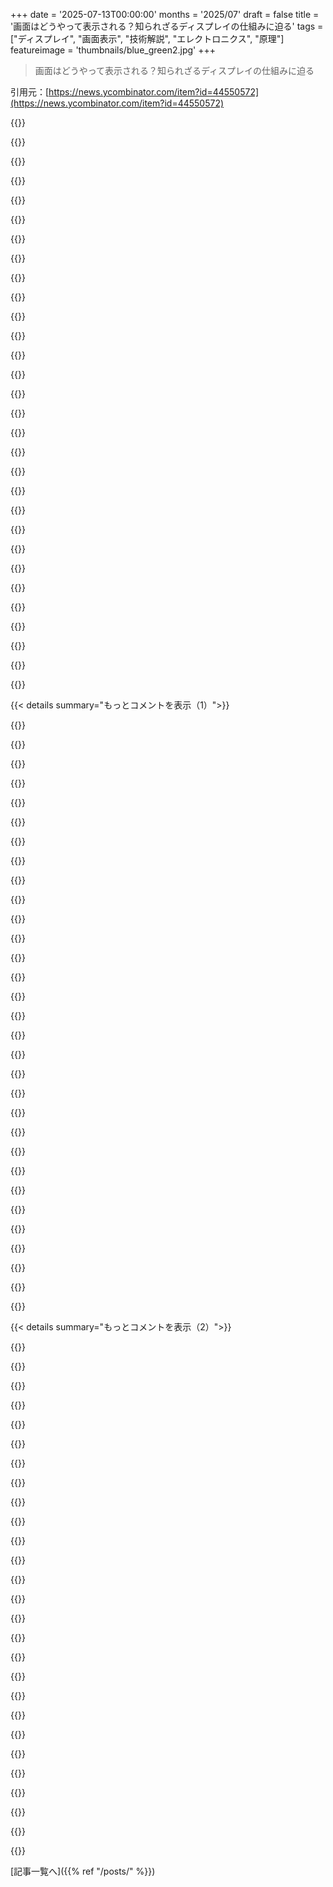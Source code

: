 +++
date = '2025-07-13T00:00:00'
months = '2025/07'
draft = false
title = '画面はどうやって表示される？知られざるディスプレイの仕組みに迫る'
tags = ["ディスプレイ", "画面表示", "技術解説", "エレクトロニクス", "原理"]
featureimage = 'thumbnails/blue_green2.jpg'
+++

> 画面はどうやって表示される？知られざるディスプレイの仕組みに迫る

引用元：[https://news.ycombinator.com/item?id=44550572](https://news.ycombinator.com/item?id=44550572)




{{<matomeQuote body="記事の「現代のディスプレイはラインごとじゃなくて全ピクセル同時点灯」って部分は間違いだね。LCDもOLEDも、実際はまだ上から下にラインごとにリフレッシュされてるよ。スマホのスローモーション撮影で確認できるから試してみて。" userName="perching_aix" createdAt="2025/07/13 23:46:45" color="#ff5c5c">}}




{{<matomeQuote body="記事がIPSやVAに触れたのはよかったけど、LCDもOLEDも結局ラインごとにリフレッシュしてるんだよな。OLEDの円偏光板やモバイルに多いPentileサブピクセル、タンデムOLEDに触れてないのが残念だったな。" userName="kurthr" createdAt="2025/07/14 00:14:56" color="#38d3d3">}}




{{<matomeQuote body="ちょっと話がズレるけど、俺の感光性メガネ、暗くなると円偏光になるって気づいたんだ。他の偏光サングラスとは反応しなかったのに、円偏光のIPSスマホ画面が、明るいとこでメガネかけると真っ黒になるからびっくりしたよ。" userName="taneq" createdAt="2025/07/14 09:48:00" color="#38d3d3">}}




{{<matomeQuote body="記事にはいくつか物足りない点があったな。CRTのモノクロはサブピクセルじゃなくて均一な蛍光体だったと思うよ。蛍光体の残光時間とか、LCDの多層LCD、OLEDのサブピクセル、量子ドットのQDELや欠点にも触れてほしかったな。駆動回路とか、OLEDがもっと高速じゃない理由とかも知りたかったし、全体的に期待したほど深くなかったよ。" userName="perching_aix" createdAt="2025/07/14 00:30:29" color="#38d3d3">}}




{{<matomeQuote body="モノクロCRTが均一な蛍光体っていう話で思い出したけど、Asteroidsの本物はエミュレーターじゃ再現できないんだよ。ベクトルCRTはレーザーみたいにシャープな線で、輝度も細かく制御できたから、船の弾とかが超明るく光って見えたんだ。俺は本物をプレイできてよかったけど、これからの人はそのチャンスがないかもね。" userName="bitwize" createdAt="2025/07/14 00:37:19" color="#ff5733">}}




{{<matomeQuote body="初めて本物のベクトルCRTのAsteroidsをプレイしたときは衝撃だったな。ラスタリングがなくて、あの信じられない明るさ！昔持ってた白黒CRTも、カラーCRTより写真っぽく見えて魅力的だったんだ。結局、Asteroidsのキャビネットを家に置くのは無理だと思ったよ。" userName="peatmoss" createdAt="2025/07/14 02:28:16" color="">}}




{{<matomeQuote body="白黒CRTの画質が良いって話だけど、ドットピッチの問題を解決するためにTektronixがフィールドシーケンシャルカラーCRTを開発したんだ。これは白黒CRTの前に液晶カラーフィルターを置いて、R・G・Bを順番に表示する方式で、一部のプロ用モニターにも使われてたんだよ。" userName="tesseract" createdAt="2025/07/15 19:40:59" color="#45d325">}}




{{<matomeQuote body="俺も小学校の時、同じような反応だったよ！<br>STAR WARSのベクトルディスプレイは最高！TEMPESTもすごいし、ASTEROIDSは本物の輝度がヤバいよね。Cinematronicsのゲームも重ね合わせで色をつけてて味があるんだ。<br>ATARIとTektronixは偉大だよ。特にTektronixのストレージチューブCRTは、70年代なのに超高精細で、CAMソフトで使ったのが懐かしいな。ベクトルディスプレイはコントラストとスピードが抜群だから、またどこかで復活してほしいな！" userName="ddingus" createdAt="2025/07/14 14:58:14" color="#ff5c5c">}}




{{<matomeQuote body="記事はLCDを透過型だけだと思ってるみたいだけど、反射型や半透過反射型LCDもあるんだぜ。" userName="conradev" createdAt="2025/07/14 03:47:18" color="">}}




{{<matomeQuote body="アクティブマトリックスディスプレイってのは、m行n列でm+n本の線でピクセルをアドレス指定できるんだ。ピクセルの色を変えるには、行と列の線で選んで、別の線で値を送る。だから、全ピクセルを同時にアドレス指定なんてできないし、何百万本もの線が必要になっちゃうから、やりたくないんだよ。" userName="bitwize" createdAt="2025/07/14 00:31:28" color="#785bff">}}




{{<matomeQuote body="60Hzのリフレッシュレートって、画面が上から下まで全部表示されるのに約16msかかるのかな？それともスキャン自体はもっと速くて、他の要因が全体の表示速度を決めてるの？" userName="krackers" createdAt="2025/07/14 05:49:44" color="#ff33a1">}}




{{<matomeQuote body="そうだよ、リフレッシュサイクルは約16.6msかかるよ。リフレッシュの“点”を追いかけるようにもう一つの“点”があって、そこがパネルの応答時間が追いついた場所になるんだ。この点の間にピクセルがゆっくり色を変えてるんだよ。LCDだとこの間がかなり大きくて、1msの応答時間でも1080p 60Hzだと画面の6%が常に変化してることになるんだって。CRTだと光が出るのはその追いかける間だけだから、もっとパルス的だったんだよ。" userName="perching_aix" createdAt="2025/07/14 07:02:47" color="#ff33a1">}}




{{<matomeQuote body="今はどうか知らないけど、昔の高解像度LCDってデュアルLVDSインターフェースを使ってるのが多かったんだ。それは実質的に二つの別々のパネルみたいに動いてて、片方が上半分の情報を、もう片方が下半分を送ってたんだよ。" userName="userbinator" createdAt="2025/07/14 05:01:11" color="#ff5c5c">}}




{{<matomeQuote body="最初の図が全部を説明してて、画像をズームイン・アウトした時の「ポン」「ピプ」って音が、まるでプチプチで遊んでるみたいに気持ちよかったよ。右側の定規も、音付きでいいね。今まで見た中で一番素晴らしいページの一つだよ。ランディングページ（https://www.makingsoftware.com/）も最高だね、どんどん良い情報が出てくるからさ。" userName="qwertox" createdAt="2025/07/13 16:34:00" color="#ff33a1">}}




{{<matomeQuote body="同感だよ、本当に才能ある伝え方だね。Bartosz Ciechanowskiの素晴らしい作品（https://ciechanow.ski/archives/）を思い出すよ。" userName="seemaze" createdAt="2025/07/13 22:36:22" color="#ff33a1">}}




{{<matomeQuote body="すごく分かりやすく作られてるね。Danが高校生向けの科学や数学の教科書を書いてくれたらいいのにな。そうすれば、勉強に苦労してる人たちにとって世界がもっと良くなると思うよ。" userName="the_arun" createdAt="2025/07/13 23:01:43" color="#45d325">}}




{{<matomeQuote body="私からもお祝いの言葉を贈るよ。セミテクニカルな一般の人向けによく書かれた説明と、明確で直感的なグラフィックの組み合わせは、強力な教育プラットフォームだね。" userName="mrbluecoat" createdAt="2025/07/13 18:31:41" color="#ff5c5c">}}




{{<matomeQuote body="これは素敵なプロジェクトみたいだね。著者に幸運と成功を祈るよ。ずっとメーリングリストには登録してなかったんだけど、今回は登録しちゃったよ。" userName="consumer451" createdAt="2025/07/13 17:41:32" color="#785bff">}}




{{<matomeQuote body="同感、図やビジュアルデザインが本当に素晴らしいね。" userName="kfarber" createdAt="2025/07/14 08:10:14" color="#ff33a1">}}




{{<matomeQuote body="CRTディスプレイって、デジタル後継機よりも間違いなくずっとクールなアナログ技術の一つだよね。想像してみてよ、モニターの中に文字通りの「光線銃」とか「粒子加速器」があって、それが見てる画像を作ってるんだぜ。" userName="Sharlin" createdAt="2025/07/13 17:56:50" color="#ff33a1">}}




{{<matomeQuote body="1990年代に登場したアクティブマトリックスフラットパネルは、当時めちゃくちゃクールな技術だったんだ。各ピクセルがトランジスタとキャパシタで制御されてるなんて、製造技術の魔法だよな。LCDディスプレイで悩まされたドット抜けも、最近は全然聞かなくなったね。" userName="pavlov" createdAt="2025/07/13 18:26:42" color="#785bff">}}




{{<matomeQuote body="確かにそうだけど、当時のDRAMチップと比べたら、ディスプレイはたった数百万個のデカい素子でできてたんだ。でも、モニターの技術的な偉業は、DRAMよりはるかに分かりやすいよな！" userName="Sharlin" createdAt="2025/07/13 19:33:32" color="">}}




{{<matomeQuote body="もしCRTディスプレイが今発明されたら、「この粒子加速器に顔を近づけてみて。完全に安全だよ。視覚的な副作用があるかもしれないけど、それは意図されたものだから安心してね」って、ありえない売り込みになるだろうな。" userName="_kb" createdAt="2025/07/14 02:16:50" color="#ff33a1">}}




{{<matomeQuote body="使ったことがないとクールに感じるけど、19インチCRTの重さは半端なかったな。甲高い音が出るやつもあったし、運が悪いと消磁しないといけなかったんだ。コンセプトは良かったけど、実用性ではデジタルの後継機の方が断然上だよ。" userName="nedt" createdAt="2025/07/14 08:37:10" color="#ff5c5c">}}




{{<matomeQuote body="俺も当時を知ってるけど、CRTを使わない理由が実用性だけって意見は面白くないね。もちろん実用性は大事だし、俺のデスクにCRTはないけど、それだけが全てじゃない。失われた魅力や、その驚くべき点は今でもクールで印象的で楽しいんだ。実用性で別のディスプレイを選んでるけど、CRTの魅力が色あせるわけじゃないよ。" userName="Brian_K_White" createdAt="2025/07/14 14:36:19" color="#ff33a1">}}




{{<matomeQuote body="信じてくれ、俺も覚えてる。クールが便利と同じじゃないってことだ。昔、友達とデモパーティーにCRTを3台も持ち込んで、並べてランダムなスクロールメッセージを表示するプログラムをIRCボットで制御してたんだ。今ならウルトラワイドモニター1枚でできることだけどね。" userName="Sharlin" createdAt="2025/07/14 14:01:21" color="#ff33a1">}}




{{<matomeQuote body="大体はそうだけど、いろんな解像度にマルチスキャンできる機能は恋しくなるね。" userName="timw4mail" createdAt="2025/07/14 13:34:32" color="">}}




{{<matomeQuote body="他にもHDDがあるよね。ディスクのわずか数ナノメートル上を読み取りヘッドが飛んでるんだ。なのにちょっとした振動じゃ影響を受けないって、すごいよな。" userName="mrheosuper" createdAt="2025/07/15 03:00:12" color="">}}




{{<matomeQuote body="CRTって俺にはいまだにちょっと魔法みたいなんだ。画像は実体じゃなくて、幻想なんだよ。もし目が電子速度で動いたら、ものすごく明るい点がラスタパターンを何度も描いてるのが見えるはず。The Slow Mo GuysのこのYouTube動画でそれが確認できるよ。 https://youtu.be/3BJU2drrtCM?t=190" userName="retrac" createdAt="2025/07/13 16:39:27" color="#ff33a1">}}




{{<matomeQuote body="あのスローモーション動画はちょっと誤解を招くかもしれないな。実際には蛍光体がしばらく光るから、ある程度の画像は常に視認できるんだ。動画の問題は、ビームが当たってる場所が瞬間的にすごく明るいから、それに合わせて露光を調整してて、他が真っ暗に見えちゃうことなんだよね。" userName="hinterlands" createdAt="2025/07/13 16:59:12" color="#ff5733">}}




{{< details summary="もっとコメントを表示（1）">}}

{{<matomeQuote body="CRTの蛍光体の残光って1ミリ秒くらいでめちゃくちゃ速く消えるんだよね。だからCRT並みの動きの鮮明さを出すには、1000HzのLCD/OLEDでめっちゃ明るくしてストロボみたいに光らせる必要があるんだ。昔のNTSC/PALのCRTだと、1ミリ秒で16ライン弱スキャンされるんだけど、最新のラインが一番明るいから、スローモーション動画が1ラインずつ見えるのは正確みたいだね。<br>[0] https://blurbusters.com/wp-content/uploads/2018/01/crt-phosp...<br>[1] https://www.researchgate.net/figure/Phosphor-persistence-of-...<br>[2] https://www.researchgate.net/figure/Stimulus-succession-on-C..." userName="layer8" createdAt="2025/07/13 18:31:31" color="#45d325">}}




{{<matomeQuote body="ちょっと言ってること、よくわかんないな。僕の主張は、スローモーション動画より実際の残像は長く画面に残ってるってことなんだ。シャッタースピードを調整できるカメラでCRTを撮ってみれば、自分で確認できるよ。ここに例があるよ（URLをコピーして新しいタブで開くといいかも、直リンクは嫌がられるみたい）：<br>https://i.sstatic.net/5K61i.png<br>明るい帯は、シャッターが開いてる間にビームがスキャンした部分。その上の部分は残像なんだけど、明るさは劣るけど、そこには確実にあるんだ。" userName="hinterlands" createdAt="2025/07/13 19:01:38" color="#38d3d3">}}




{{<matomeQuote body="そのリンク、僕には「Access Denied」ってエラーが出るんだけど。残像がないなんて言ってないよ。はるかに明るい部分、つまり目で一番はっきり知覚される部分は、SDだとせいぜい1走査線分くらいだって言いたかったんだ。" userName="layer8" createdAt="2025/07/13 20:18:38" color="">}}




{{<matomeQuote body="「The part above is the afterimage, which, while not as bright, is definitely there.」<br>うん、そこにはあるよ。でもスキャンされた領域よりずっと暗いから、明るい部分に比べたらほとんど知覚できないね。眼の受容体は明るい部分に強く興奮した後だと、暗い部分にはほとんど反応しないからね。" userName="cubefox" createdAt="2025/07/14 10:52:19" color="#ff5733">}}




{{<matomeQuote body="この計算はちょっと違うんじゃないかな。HPによると、蛍光体の減衰時定数は約5ミリ秒らしいんだ（参照は[1]）。ってことは、60Hzのリフレッシュレートだと、前のフレームの励起がまだ10〜15パーセントも残ってるってことになるね。これってかなりの非線形性があるってことで、10ミリ秒のLCD/OLEDディスプレイよりも性能が悪いってことになるんだ。本気の質問なんだけど、なんでCRTの方が優れてるって思うの？<br>[1] https://hpmemoryproject.org/an/pdf/an_115.pdf" userName="bgnn" createdAt="2025/07/13 20:00:59" color="#785bff">}}




{{<matomeQuote body="そのHPの参照は1970年のものだよ。CRTも時代とともに良くなったんだ。僕が挙げた参照だと、輝度が1ミリ秒以内に10～15%以下に落ちるってなってるよ。LCD/OLEDとの違いは、後者がサンプル＆ホールド方式で、フレーム全体をフル輝度で表示し続けることなんだ。ピクセル応答時間はCRTの蛍光体残光より速いかもしれないけど、それはあまり関係ないんだよね。LCD/OLEDの問題は、画像をフレーム全体にわたって保持しちゃうから、動くものがその間止まってるように見えて、目がモーションブラーとして認識しちゃうことなんだ。CRTでは、ストロボみたいにフレームのごく一部だけ高輝度で表示するから、このモーションブラーがぐっと減るんだ。だから目がオブジェクトの中間の位置を補間しやすくなるんだよ。CRTがなんで優れてるかって？現代のディスプレイに比べて多くの面で劣るけど、動きの鮮明さだけは勝ってるよ。僕は両方を長年使ってたから、動くものの体験は全然違うんだ。これはサンプル＆ホールド方式ディスプレイのよく知られた欠点なんだよね。Blur Bustersみたいな専門機関の分析も、それを裏付けてるよ。" userName="layer8" createdAt="2025/07/13 20:42:09" color="#785bff">}}




{{<matomeQuote body="「The problem with LCD/OLED is that they hold the picture for the duration of the frame」<br>必ずしもそうじゃないよ。例えばVRヘッドセットだと、LCD/OLEDはフレームの10%しか画像を保持しないんだ。" userName="charcircuit" createdAt="2025/07/14 05:17:17" color="">}}




{{<matomeQuote body="ああ、彼らはバックライトストロボ（LCD）とかブラックフレーム挿入（OLED）をして、スムーズな眼の動き中のぼやけを減らしてるんだね、全体の画面輝度は犠牲になるけど。実際、小さなCRTは自然にフレーム残像が非常に短いから、この点でVRヘッドセットに完璧だと思うんだけどな。バッテリー駆動のヘッドセットだと、比較的高いCRTの消費電力が問題になるかもしれないね（そう信じてるんだけど）。もう使われてないからCRTの開発が止まってるってのもあるだろうし。昔は特殊用途でかなり小さいCRTもあったけど、今のVRヘッドセットに最適なほど小さくはないだろうね。光学系や重さ、スペースの理由からね。" userName="cubefox" createdAt="2025/07/14 10:23:37" color="#ff33a1">}}




{{<matomeQuote body="「Genuine question: why do you think CRTs are better?」<br>多くの欠点があるけど、CRTの利点は、LCDやOLEDみたいなサンプル＆ホールドディスプレイで、眼の滑らかな追従運動によって引き起こされる「残像ブラー」をほとんどなくせることなんだ。ここで説明があるよ：<br>https://news.ycombinator.com/item?id=42604613" userName="cubefox" createdAt="2025/07/14 10:03:13" color="#45d325">}}




{{<matomeQuote body="「The phosphor still drops off very quickly [0][1][2], roughly within a millisecond.」<br>蛍光体って化学物質によって減衰速度が違うんだよ。同じガラス上の異なる色パッチでも減衰速度は違うんだ。でもそうだね、1ミリ秒は良い下限値だね。僕が最後に調べた時は、それがCRTのベストケースシナリオだったんだ。すでに流通してる500HzのOLEDは、昔の一般的なCRTをもう超えてるんじゃないかなって、かなり確信してるよ。1000Hzだとストロボはもういらないはずだよ（そう思うんだけど？）、それがそんなに速くする最大の理由なんだ。だんだんそうなってきてるしね！HDMI 2.2が出たら、何かすごいものが見れるといいな。NTSC/PAL CRTでは1ミリ秒で約16ラインっていうのは、僕には計算が合わないんだ。NTSCは60Hzで480表示ラインだから、480ライン / 約16.6ミリ秒 = 28.8ライン/ミリ秒（画面の6%）。PALも同じで、576ライン / 20ミリ秒 = 28.8ライン/ミリ秒（画面の5%だけどね！）。" userName="perching_aix" createdAt="2025/07/14 13:55:13" color="#38d3d3">}}




{{<matomeQuote body="新しい240Hz 4K OLED HDRモニターがマジ最高！非圧縮4K HDRで80GB/sってデータ量、マジやばすぎ。前使ってた1440p 165Hz IPSモニターと比べて、ゲーム中の残像感が全然なくて最高にアップグレードできたわ。" userName="wincy" createdAt="2025/07/13 18:41:31" color="#ff5c5c">}}




{{<matomeQuote body="新しいモニターのモデル名は何？" userName="BenjiWiebe" createdAt="2025/07/13 20:53:54" color="">}}




{{<matomeQuote body="僕の新しいモニターはASUS PG27UCDM 26.5インチ 4K UHD (3840 x 2160) 240Hz Gaming Monitorだよ[0]。RTX 5090と組み合わせてる。USBスイッチャーで仕事用ノートPCも繋いで、T字型のクアッドモニター構成にしてるんだ（3つの27インチモニターと、中央の下にノートPCの画面）。生産性もゲームも最高。HDRは仕事ではオフにしてるけどね。2～3時間おきに7分間のピクセルリフレッシュが必要だけど、休憩中にやってるから大丈夫。LANパーティー仲間と2003年頃からこんなOLEDを夢見てたんだよね。「もうすぐ出る」ってずっと言ってた。特に暗いシーンでの残像感がゼロなのが一番すごいよ。<br>[0] https://www.microcenter.com/product/689939/asus-pg27ucdm-265..." userName="wincy" createdAt="2025/07/14 13:50:41" color="#ff5733">}}




{{<matomeQuote body="OLEDはテキスト表示や仕事には向かないって聞くけど、このモニターでは違うの？" userName="archagon" createdAt="2025/07/18 00:00:38" color="">}}




{{<matomeQuote body="画面の反射した明るさを見るだけで、完璧な画像を再現できるサイド攻撃が可能だったって、それでもすごいよね。" userName="f1shy" createdAt="2025/07/13 18:06:48" color="">}}




{{<matomeQuote body="テレビが始まった頃に、カメラと全国のテレビが走査線を同期させてたって仕組みを知った時、めっちゃクールだと思ったんだ。カメラが文字通り俺らのテレビを動かしてたみたいなもんだったんだよね。" userName="jagged-chisel" createdAt="2025/07/13 16:52:12" color="#ff5c5c">}}




{{<matomeQuote body="最近知ったんだけど、昔は画像を保存する技術がなくて、番組間のロゴを回転させられなかったんだって。だからBBCは、常にカメラを前に置いた実物のロゴを使ってたらしいよ。つまり、どんな画像も当時はめちゃくちゃ一瞬のものだったんだね。PS: それ「Noddy」って呼ばれてたみたい。サーボモーターでパン・チルトできるビデオカメラだよ。https://en.wikipedia.org/wiki/Noddy_(camera)" userName="eastbound" createdAt="2025/07/13 16:54:57" color="#ff33a1">}}




{{<matomeQuote body="Noddyが使われたのは、画像を保存できなかったからじゃないと思うな。当時はフィルムやプロジェクションもあったし、再放送のためにフィルムを録画してセンサーに映すこともできたはず。Noddyが使われたのは、生放送で「時計のシンボルが何分も続き、アイデントの長さが決まってなかった」からだって。つまり、映像を保存できなかったからじゃなくて、デジタルで生成できなかったからだよ。" userName="kuhsaft" createdAt="2025/07/14 05:38:34" color="#45d325">}}




{{<matomeQuote body="フィルムって繰り返し使うと劣化するし、ループにすると技術的に可能でも、送信にはカメラ機器と複雑なプロジェクション装置が必要だったんだ。フィルムは傷ついたりホコリがついたり、故障も多かっただろうね。それに比べて、物理的な時計にカメラを向ける方がずっと簡単だったんだよ。静止画でも、デジタル化される前はカメラでカードを映すのが一番簡単だった。ビデオテープはフリーズフレームできたけど、同じ場所を何度も読むと摩耗するから、ずっと表示はできなかったんだ。メモリーバッファから映像のフレームをキャプチャして繰り返し再生できるデジタルフリーズフレーム機は、1980年代になってから出てきたんだよ。" userName="jameshart" createdAt="2025/07/14 14:07:13" color="#ff5c5c">}}




{{<matomeQuote body="ピクセルや蛍光体には残光があるから、完全に錯覚ってわけじゃないんだよ。でも、目がフレームを統合してるのは確かだね。インターレースもあるし。最近興味深いことを読んだけど、本当かどうかは分からないんだ。年齢を重ねると、視覚の統合フレームレートが低下するって話なんだけどね。" userName="YZF" createdAt="2025/07/13 16:50:18" color="#ff33a1">}}




{{<matomeQuote body="CRTのカラー表示はマジカルだね。シャドウマスクの仕組みがよく分からないんだ。3つの電子銃とマスクの穴がどう関連して、どうやって各ビームが対応するリン光点だけを打つんだろう？偏向コイルもビームに違う影響を与えないのかな？" userName="grishka" createdAt="2025/07/13 17:03:25" color="#ff33a1">}}




{{<matomeQuote body="それって基本的にはパララックスだよ。赤色の電子銃の視点から見ると赤色のリン光点しか見えないんだ。青色銃に少し移動すると、視差で今度は青色点しか見えなくなるんだよ。リン光点の配置やマスクの穴の形も、軸から外れてもこれが成り立つように選ばれてるんだ。偏向場もビームをうまく集束させるように調整されてるよ。" userName="Sharlin" createdAt="2025/07/13 17:42:02" color="#ff5c5c">}}




{{<matomeQuote body="シャドウマスクの各穴はピンホールカメラのように機能して、3つの電子銃の倒立像を作るんだ。3つのビームはほとんど同じ量曲がるけど、そう、多少の歪みはあるよ。それは従来、コンバージェンスコイルとそれに対応する回路で補正されるんだ。調整するのはすごく大変だけどね。<br>[0] https://antiqueradio.org/art/RCACTC-11ConvergBoardNewRC.jpg" userName="pulvinar" createdAt="2025/07/13 17:35:16" color="#ff5733">}}




{{<matomeQuote body="僕にとっては逆だったよ。モノクロCRTにはマスクがいらないって知って、ディスプレイにはピクセルが必要だっていう僕の世界観が壊れたんだ。結果的に、モノクロ端末のテキストは驚くほどシャープだね。でも、本当の視覚的なご褒美は、残像 phosphor のレーダースコープだよ。" userName="somat" createdAt="2025/07/13 18:48:44" color="#ff33a1">}}




{{<matomeQuote body="アナログビデオのすごいところは、水平解像度っていう概念が実はないことだね。特にモノクロだと、線が描かれながら連続的に輝度が変わるんだ。カラー複合ビデオは、色情報が高周波信号として追加されるから、その周波数が輝度が変化する上限になるんだよ。S-video、VGA、コンポーネントは理論上、無限の水平解像度とカラーを可能にするはずだよ。" userName="grishka" createdAt="2025/07/13 19:52:44" color="#ff33a1">}}




{{<matomeQuote body="錯覚だよって言うけど、ある意味、全ての視覚ってそうなんだよね。" userName="snovymgodym" createdAt="2025/07/13 17:00:48" color="">}}




{{<matomeQuote body="俺たちの感覚は全部そうだよ。" userName="grishka" createdAt="2025/07/13 17:04:33" color="">}}




{{<matomeQuote body="僕はハードウェアドライバの方にずっと興味があるんだ。デジタル符号化された入力を受け取ってデコードし、それを800万ピクセルに、毎秒60回もマルチプレックスしなくちゃいけないんだからね。4K 60fps 12ビットカラーだと、少なくとも400万もの異なるレベルをヒットできる能力が必要だよ。入力はだいたいシリアルだから、大規模なシリアルからパラレルへの変換が行われてるんだ。" userName="rocqua" createdAt="2025/07/14 07:22:09" color="#ff33a1">}}




{{<matomeQuote body="スケーラーチップの出力はまだシリアルだよ。パネルのTCONと行/列ドライバチップで、ガラス上のITOトレースに直接ボンディングされてるんだ。そこでシリアルからパラレルに変換されて、次の行き先は個々のピクセルのトランジスタだよ。古いディスプレイではシリアル-パラレルレジスタチップがたくさんあったんだ。ガスプラズマディスプレイの悪いチップを交換する興味深いビデオがあるよ: https://www.youtube.com/watch?v=6W3H5wOy5sY" userName="myself248" createdAt="2025/07/14 10:18:05" color="#45d325">}}




{{<matomeQuote body="電子ビームは連続信号で単一ビーム制御なのはわかるけど、何百万もの個別のデジタルピクセルをどうやって同時に駆動するの？<br>信号はどうやって各ピクセルに正しくルーティングされるんだろう？" userName="Aardwolf" createdAt="2025/07/14 07:34:49" color="">}}

{{</details>}}




{{< details summary="もっとコメントを表示（2）">}}

{{<matomeQuote body="古いHDMIやDVIディスプレイだと、ピクセルクロックをマトリックスのアドレスジェネレーターに同期させてたらしいよ。<br>DVIは本質的にデジタル変換をスキップしたVGAみたいなもんで、ビームと同期して表示するんだ。" userName="p_l" createdAt="2025/07/14 08:54:51" color="#ff33a1">}}




{{<matomeQuote body="CRTに「ピクセル」や「サブピクセル」って言葉を使うのはおかしいと思うな。<br>CRTは離散的なピクセルじゃなく、滑らかに変化する電圧で構成される走査線を表示するからね。<br>ディスプレイが真にデジタルになったのはLCDとDVI、HDMIの時代からだよ。" userName="LocalH" createdAt="2025/07/13 18:04:16" color="#ff33a1">}}




{{<matomeQuote body="これも完全に正しい特性評価ではないと思うな。<br>モノクロCRTは本当に解像度非依存で、ピクセルやサブピクセルなんてなかった。<br>でもカラーCRTにはトライアドって蛍光体の集まりがあって、これをピクセルって考えられるよ。<br>厳密なアドレッシングはないけど、自然な発光広がりで解像度を調整してたんだ。" userName="perching_aix" createdAt="2025/07/14 01:13:46" color="#ff33a1">}}




{{<matomeQuote body="数年前、LGの32インチワイドCRT TVを持ってたんだ。VGAポート付きのモデルで、640x480って宣伝されてた。<br>でもPCで848x480に設定したら完璧に動いて感動したよ。当時はその解像度でもウェブがちゃんと使えたんだ。" userName="rahimnathwani" createdAt="2025/07/13 18:21:58" color="#ff5733">}}




{{<matomeQuote body="サイトがうまくデザインされていて、「小さい画面」やモバイルレイアウトを提供していれば、今でも基本的には使えるはずだよ。<br>多くのノートPCのデフォルト解像度も1280x800だし、ウェブサイト自体よりOSやブラウザのChromeがスペースを食うことの方が心配だね。" userName="mikepurvis" createdAt="2025/07/13 19:06:59" color="">}}




{{<matomeQuote body="「うまく設計されたサイトが…」って彼のポイントは、ウェブが本質的に変わったんじゃなくて、多くのサイトがそういう点でうまく設計されてないってことじゃないかな？<br>編集：彼が言いたかったのは違ったみたいだけど、俺のポイントはそこだよ。" userName="swores" createdAt="2025/07/13 19:30:58" color="">}}




{{<matomeQuote body="高さが480っていうのがもっと大きな問題だよ。<br>スマホを横向きにしてブラウジングしてみてごらん。" userName="rahimnathwani" createdAt="2025/07/13 19:20:23" color="">}}




{{<matomeQuote body="うん、そうだね。<br>そして、OSやブラウザのChromeがビューポートをさらに大きく占めるからね。" userName="mikepurvis" createdAt="2025/07/13 20:27:12" color="">}}




{{<matomeQuote body="俺も五分五分だったけど、画面のソースコードはかなり読みやすいし、Unixコードにしては不気味なくらいコメントが多い記憶があるよ！関数名もちゃんと意味が通じるしね。" userName="vicurve" createdAt="2025/07/13 17:17:56" color="">}}




{{<matomeQuote body="この手の記事は評価するけど、個人的には好きじゃない。俺にはWikipediaの要約レベルの「ジャンクフード」的な情報娯楽に感じるね。<br>CRTみたいな技術の本当の理解はもっと奥深い。「画面の仕組み」を語るには単純な要約じゃ足りない。その発見の歴史は魅力的で、実験や理論など多くの要素がある。サイトにはもっと深さを期待してる。イラストは良い。ハンドルネームは偶然の一致だよ。" userName="vicurve" createdAt="2025/07/13 17:15:49" color="#785bff">}}




{{<matomeQuote body="うん、でも俺これ、オタクの10代前半の甥っ子たちに送ったら、マジで気に入ってくれたんだ！これってすごいことだよ。" userName="consumer451" createdAt="2025/07/14 00:07:55" color="">}}




{{<matomeQuote body="LCDはスペック上欠点が多いけど、実用的な現代のTV用LCDはかなり良いよ。もうすぐIPS並みに広視野角で、REC 2020の色域95%以上、応答時間1-2msのRGB LEDバックライトLCDとWHVA+パネルが出るだろうね。リン光性の青色OLEDは現在のOLEDディスプレイのエネルギー消費を20-30%減らすはずだけど、まだスマホや一般使用には遠そうだ。" userName="ksec" createdAt="2025/07/13 17:15:49" color="#45d325">}}




{{<matomeQuote body="技術ってのは、時代遅れになる直前になってすごく良くなるのがよくあるパターンだと思うんだ。真空管、CRT、光ディスク、写真フィルムとかね…実際、後継技術の初期世代より優れてる点もしばしばあるし。<br>でもOLEDは、本当に重要な点でメリットが多すぎるんだ。消費電力もずっと低いし、物理的にもコンパクト（バックライト層が不要）とかね。" userName="hinterlands" createdAt="2025/07/13 17:37:25" color="#ff5c5c">}}




{{<matomeQuote body="俺にとってOLEDは、アントン・グディムの”YES, BUT”コミックシリーズみたいだ。<br>YES、OLEDは低電力で色も綺麗、コンパクト。<br>BUT、CRTみたいに焼き付きやすい。<br>SSDも同じ。<br>YES、SSDは速くて機械故障に強い。<br>BUT、書き込み制限でHDDほど長持ちせず、GiBあたりの価格もまだ高いんだ。" userName="bitwize" createdAt="2025/07/14 00:45:34" color="#45d325">}}




{{<matomeQuote body="そのリストにICEカーも加えていいかもね。小型ターボエンジンやその他の効率改善、優れたトランスミッションとか、色々なクールなものが開発されてるよ。" userName="tempestn" createdAt="2025/07/13 21:03:16" color="">}}




{{<matomeQuote body="それらはLCDの主な欠点であるコントラスト比の低さや比較的高電力消費を解決する助けにはならないね。バックライトディスプレイは、自己発光型ディスプレイに比べて、これらの点で常に本質的に劣るんだ。" userName="kec" createdAt="2025/07/13 18:22:28" color="#ff33a1">}}




{{<matomeQuote body="コントラスト比の欠点だけど、TVだとLCDはピーク輝度が高いよ。Sony Bravia 10がすぐ出るし、LCDの可能性を示してくれるといいな。それに、大型パネルだとLCDは安いんだ。" userName="ksec" createdAt="2025/07/14 12:04:56" color="#38d3d3">}}




{{<matomeQuote body="ピーク輝度はコントラストじゃないよ。むしろ、ピーク輝度が高いとコントラストは悪くなるんだ。ローカルディミングでもゾーン間の光漏れとかグラデーションが問題になるからね。" userName="kec" createdAt="2025/07/14 18:37:44" color="#ff5733">}}




{{<matomeQuote body="LCDのエネルギー効率はすごく良いんだ。すごく暗いコンテンツ以外だと、OLEDスクリーンよりも効率的だよ。" userName="cubefox" createdAt="2025/07/14 11:13:47" color="">}}




{{<matomeQuote body="LCDは光を出して、要らない光はフィルターで切ってるんだ。だからフィルターで消された光は全部無駄なエネルギーだよ。自己発光のディスプレイみたいには絶対効率良くならないし、OLEDの発光効率はもうLEDを超えてるか、すぐそこまで来てるはずだよ。" userName="kec" createdAt="2025/07/14 18:36:24" color="#ff5c5c">}}




{{<matomeQuote body="自己発光ディスプレイにLCDは勝てないって？ バックライトのLEDはOLEDよりずっと効率良いんだぜ。テレビとかモニターの消費電力はみんな知ってるじゃん。" userName="cubefox" createdAt="2025/07/14 20:30:48" color="#785bff">}}




{{<matomeQuote body="Pixel 9を実体顕微鏡で100倍にしてみたんだけど、3層構造に見えたよ。頭を少し動かすと、青は速く動くけど、赤はほとんど動かなくて、緑はちょうど中間だったな。" userName="killjoywashere" createdAt="2025/07/13 18:38:34" color="#ff5c5c">}}




{{<matomeQuote body="著者がここにいたら、無効になってる章についてヒントが欲しいな。有料なの？ログインしないとダメ？まだ準備中なの？ツールチップとかタイトル属性で教えてくれると助かるんだけど。" userName="nedt" createdAt="2025/07/14 08:46:37" color="">}}




{{<matomeQuote body="コンピューターを使い始めた頃は、もうテレタイプはほとんどなかったよ。でも、CRTがメインの出力形式になる前にも、コンピューティングはちゃんと存在してたんだ。" userName="frankus" createdAt="2025/07/14 16:45:11" color="">}}




{{<matomeQuote body="LCDディスプレイに虫眼鏡を当ててごらん。サブピクセルのパターンが見えるよ。数十年前に、俺はLCDカラーフィルターを作るデカい機械で働いてたんだ。" userName="YZF" createdAt="2025/07/13 16:47:07" color="#45d325">}}




{{<matomeQuote body="あと、水滴でも見えるよ。" userName="ryandamm" createdAt="2025/07/13 17:56:32" color="">}}

{{</details>}}



[記事一覧へ]({{% ref "/posts/" %}})
